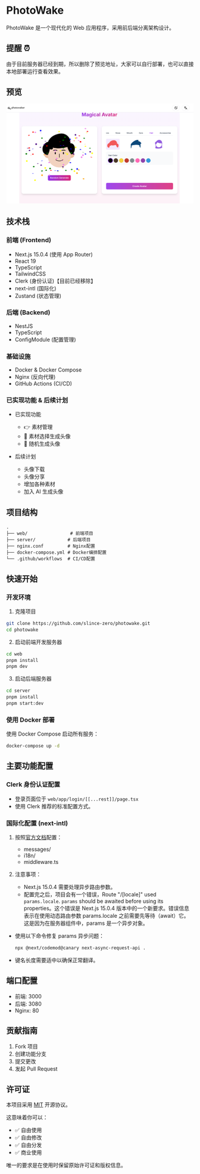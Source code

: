 # PhotoWake

PhotoWake 是一个现代化的 Web 应用程序，采用前后端分离架构设计。

## 提醒 ⏰

由于目前服务器已经到期，所以删除了预览地址，大家可以自行部署，也可以直接本地部署运行查看效果。

## 预览

![bg](/imgs/bg.png)

## 技术栈

### 前端 (Frontend)

- Next.js 15.0.4 (使用 App Router)
- React 19
- TypeScript
- TailwindCSS
- Clerk (身份认证)【目前已经移除】
- next-intl (国际化)
- Zustand (状态管理)

### 后端 (Backend)

- NestJS
- TypeScript
- ConfigModule (配置管理)

### 基础设施

- Docker & Docker Compose
- Nginx (反向代理)
- GitHub Actions (CI/CD)

### 已实现功能 & 后续计划

- 已实现功能

  - 👉 素材管理
  - 👻 素材选择生成头像
  - 👹 随机生成头像

- 后续计划
  - 头像下载
  - 头像分享
  - 增加各种素材
  - 加入 AI 生成头像

## 项目结构

```
.
├── web/                # 前端项目
├── server/            # 后端项目
├── nginx.conf         # Nginx配置
├── docker-compose.yml # Docker编排配置
└── .github/workflows  # CI/CD配置
```

## 快速开始

### 开发环境

1. 克隆项目

```bash
git clone https://github.com/slince-zero/photowake.git
cd photowake
```

2. 启动前端开发服务器

```bash
cd web
pnpm install
pnpm dev
```

3. 启动后端服务器

```bash
cd server
pnpm install
pnpm start:dev
```

### 使用 Docker 部署

使用 Docker Compose 启动所有服务：

```bash
docker-compose up -d
```

## 主要功能配置

### Clerk 身份认证配置

- 登录页面位于 `web/app/login/[[...rest]]/page.tsx`
- 使用 Clerk 推荐的标准配置方式。

### 国际化配置 (next-intl)

1. 按照[官方文档](https://next-intl.dev/)配置：

   - messages/
   - i18n/
   - middleware.ts

2. 注意事项：
   - Next.js 15.0.4 需要处理异步路由参数。
   - 配置完之后，项目会有一个错误，Route "/[locale]" used `params.locale`. `params` should be awaited before using its properties。这个错误是 Next.js 15.0.4 版本中的一个新要求。错误信息表示在使用动态路由参数 params.locale 之前需要先等待（await）它。这是因为在服务器组件中，params 是一个异步对象。

- 使用以下命令修复 params 异步问题：
  ```bash
  npx @next/codemod@canary next-async-request-api .
  ```
- 键名长度需要适中以确保正常翻译。

## 端口配置

- 前端: 3000
- 后端: 3080
- Nginx: 80

## 贡献指南

1. Fork 项目
2. 创建功能分支
3. 提交更改
4. 发起 Pull Request

## 许可证

本项目采用 [MIT](./LICENSE) 开源协议。

这意味着你可以：
- ✅ 自由使用
- ✅ 自由修改
- ✅ 自由分发
- ✅ 商业使用

唯一的要求是在使用时保留原始许可证和版权信息。
